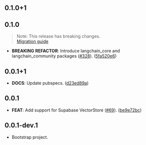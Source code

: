 ## 0.1.0+1

## 0.1.0

> Note: This release has breaking changes.  
> [Migration guide](https://github.com/davidmigloz/langchain_dart/discussions/374)

 - **BREAKING** **REFACTOR**: Introduce langchain_core and langchain_community packages ([#328](https://github.com/davidmigloz/langchain_dart/issues/328)). ([5fa520e6](https://github.com/davidmigloz/langchain_dart/commit/5fa520e663602d9cdfcab0c62a053090fa02b02e))

## 0.0.1+1

 - **DOCS**: Update pubspecs. ([d23ed89a](https://github.com/davidmigloz/langchain_dart/commit/d23ed89adf95a34a78024e2f621dc0af07292f44))

## 0.0.1

 - **FEAT**: Add support for Supabase VectorStore ([#69](https://github.com/davidmigloz/langchain_dart/issues/69)). ([be9e72bc](https://github.com/davidmigloz/langchain_dart/commit/be9e72bc210232e403f548a95a305d5bb6254f49))

## 0.0.1-dev.1

- Bootstrap project.
